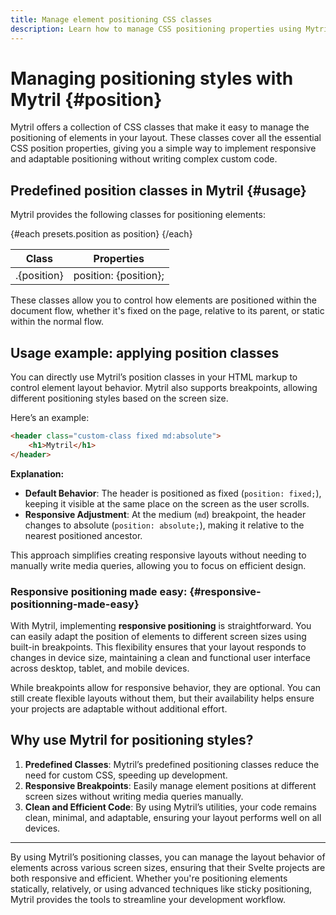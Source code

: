 ```yaml
---
title: Manage element positioning CSS classes
description: Learn how to manage CSS positioning properties using Mytril’s predefined classes. Simplify responsive layouts in your Svelte project with Mytril’s positioning utilities.
---
```


<script lang="ts">
    import {presets} from "../index.js";
</script>

# Managing positioning styles with Mytril {#position}

Mytril offers a collection of CSS classes that make it easy to manage the positioning of elements in your layout. These classes cover all the essential CSS position properties, giving you a simple way to implement responsive and adaptable positioning without writing complex custom code.

## Predefined position classes in Mytril {#usage}

Mytril provides the following classes for positioning elements:

<table>
    <thead>
        <tr>
            <th>Class</th>
            <th>Properties</th>
        </tr>
    </thead>
    <tbody>
        {#each presets.position as position}
            <tr>
                <td>.{position}</td>
                <td>position: {position};</td>
            </tr>
        {/each}
    </tbody>
</table>

These classes allow you to control how elements are positioned within the document flow, whether it's fixed on the page, relative to its parent, or static within the normal flow.

## Usage example: applying position classes

You can directly use Mytril’s position classes in your HTML markup to control element layout behavior. Mytril also supports breakpoints, allowing different positioning styles based on the screen size.

Here’s an example:

```html
<header class="custom-class fixed md:absolute">
	<h1>Mytril</h1>
</header>
```

**Explanation:**

- **Default Behavior**: The header is positioned as fixed (`position: fixed;`), keeping it visible at the same place on the screen as the user scrolls.
- **Responsive Adjustment**: At the medium (`md`) breakpoint, the header changes to absolute (`position: absolute;`), making it relative to the nearest positioned ancestor.

This approach simplifies creating responsive layouts without needing to manually write media queries, allowing you to focus on efficient design.

### Responsive positioning made easy: {#responsive-positionning-made-easy}

With Mytril, implementing **responsive positioning** is straightforward. You can easily adapt the position of elements to different screen sizes using built-in breakpoints. This flexibility ensures that your layout responds to changes in device size, maintaining a clean and functional user interface across desktop, tablet, and mobile devices.

While breakpoints allow for responsive behavior, they are optional. You can still create flexible layouts without them, but their availability helps ensure your projects are adaptable without additional effort.

## Why use Mytril for positioning styles?

1. **Predefined Classes**: Mytril’s predefined positioning classes reduce the need for custom CSS, speeding up development.
2. **Responsive Breakpoints**: Easily manage element positions at different screen sizes without writing media queries manually.
3. **Clean and Efficient Code**: By using Mytril’s utilities, your code remains clean, minimal, and adaptable, ensuring your layout performs well on all devices.

---

By using Mytril’s positioning classes, you can manage the layout behavior of elements across various screen sizes, ensuring that their Svelte projects are both responsive and efficient. Whether you're positioning elements statically, relatively, or using advanced techniques like sticky positioning, Mytril provides the tools to streamline your development workflow.
